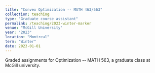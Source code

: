 ```yaml
---
title: "Convex Optimization -- MATH 463/563"
collection: teaching
type: "Graduate course assistant"
permalink: /teaching/2023-winter-marker
venue: "McGill University"
year: "2023"
location: "Montreal"
term: "Winter"
date: 2023-01-01
---
```


Graded assignments for Optimization -- MATH 563, a graduate class at McGill university.